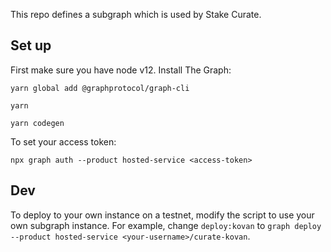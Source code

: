 This repo defines a subgraph which is used by Stake Curate.

## Set up

First make sure you have node v12. Install The Graph:

`yarn global add @graphprotocol/graph-cli`

`yarn`

`yarn codegen`

To set your access token:

`npx graph auth --product hosted-service <access-token>`

## Dev

To deploy to your own instance on a testnet, modify the script to use your own subgraph instance. For example, change `deploy:kovan` to `graph deploy --product hosted-service <your-username>/curate-kovan`.
